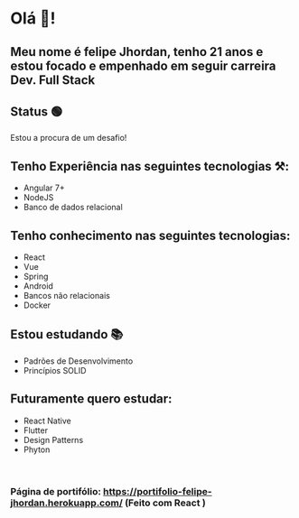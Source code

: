 # Olá 🦗!
## Meu nome é felipe Jhordan, tenho 21 anos e estou focado e empenhado em seguir carreira Dev. Full Stack
## Status  🟢
Estou a procura de um desafio!
## Tenho Experiência nas seguintes tecnologias ⚒:
- Angular 7+
- NodeJS
- Banco de dados relacional
## Tenho conhecimento nas seguintes tecnologias:
- React
- Vue
- Spring
- Android
- Bancos não relacionais
- Docker
## Estou estudando 📚
- Padrões de Desenvolvimento
- Princípios SOLID
## Futuramente quero estudar: 
- React Native 
- Flutter
- Design Patterns
- Phyton
<br/> <br/>
#
##
### Página de portifólio: https://portifolio-felipe-jhordan.herokuapp.com/ (Feito com React )

